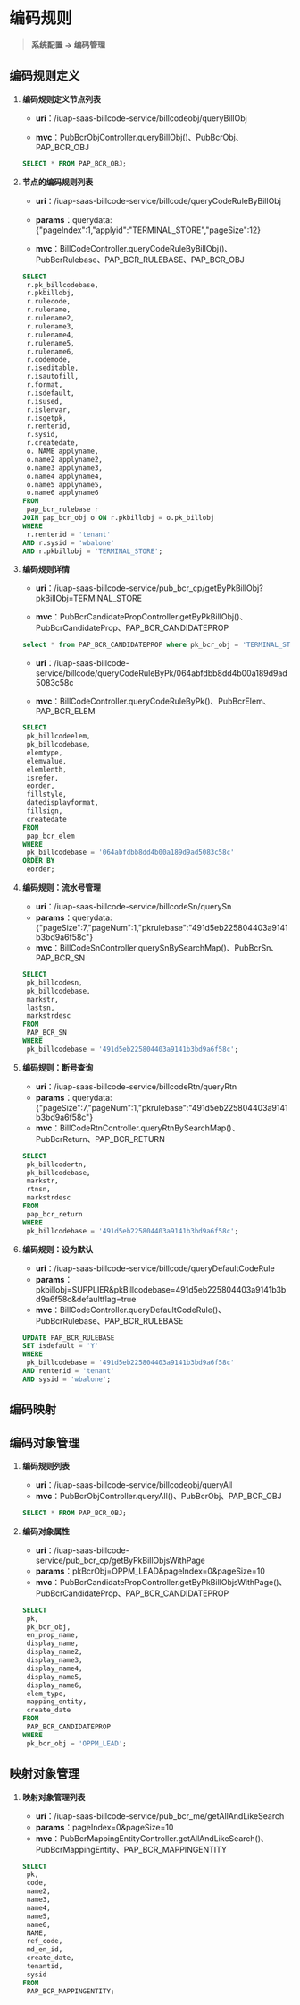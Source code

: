 # 编码规则

> **系统配置 -> 编码管理**   



## 编码规则定义

1. **编码规则定义节点列表**

   - **uri**：/iuap-saas-billcode-service/billcodeobj/queryBillObj

   - **mvc**：PubBcrObjController.queryBillObj()、PubBcrObj、PAP_BCR_OBJ

   ```sql
   SELECT * FROM PAP_BCR_OBJ;
   ```

2. **节点的编码规则列表**

   - **uri**：/iuap-saas-billcode-service/billcode/queryCodeRuleByBillObj

   - **params**：querydata: {"pageIndex":1,"applyid":"TERMINAL_STORE","pageSize":12}

   - **mvc**：BillCodeController.queryCodeRuleByBillObj()、PubBcrRulebase、PAP_BCR_RULEBASE、PAP_BCR_OBJ

   ```sql
   SELECT
   	r.pk_billcodebase,
   	r.pkbillobj,
   	r.rulecode,
   	r.rulename,
   	r.rulename2,
   	r.rulename3,
   	r.rulename4,
   	r.rulename5,
   	r.rulename6,
   	r.codemode,
   	r.iseditable,
   	r.isautofill,
   	r.format,
   	r.isdefault,
   	r.isused,
   	r.islenvar,
   	r.isgetpk,
   	r.renterid,
   	r.sysid,
   	r.createdate,
   	o. NAME applyname,
   	o.name2 applyname2,
   	o.name3 applyname3,
   	o.name4 applyname4,
   	o.name5 applyname5,
   	o.name6 applyname6
   FROM
   	pap_bcr_rulebase r
   JOIN pap_bcr_obj o ON r.pkbillobj = o.pk_billobj
   WHERE
   	r.renterid = 'tenant'
   AND r.sysid = 'wbalone'
   AND r.pkbillobj = 'TERMINAL_STORE';
   ```

3. **编码规则详情**

   - **uri**：/iuap-saas-billcode-service/pub_bcr_cp/getByPkBillObj?pkBillObj=TERMINAL_STORE

   - **mvc**：PubBcrCandidatePropController.getByPkBillObj()、PubBcrCandidateProp、PAP_BCR_CANDIDATEPROP

   ```sql
   select * from PAP_BCR_CANDIDATEPROP where pk_bcr_obj = 'TERMINAL_STORE';
   ```

   - **uri**：/iuap-saas-billcode-service/billcode/queryCodeRuleByPk/064abfdbb8dd4b00a189d9ad5083c58c

   - **mvc**：BillCodeController.queryCodeRuleByPk()、PubBcrElem、PAP_BCR_ELEM

   ```sql
   SELECT
   	pk_billcodeelem,
   	pk_billcodebase,
   	elemtype,
   	elemvalue,
   	elemlenth,
   	isrefer,
   	eorder,
   	fillstyle,
   	datedisplayformat,
   	fillsign,
   	createdate
   FROM
   	pap_bcr_elem
   WHERE
   	pk_billcodebase = '064abfdbb8dd4b00a189d9ad5083c58c'
   ORDER BY
   	eorder;
   ```

4. **编码规则：流水号管理**

   - **uri**：/iuap-saas-billcode-service/billcodeSn/querySn
   - **params**：querydata:{"pageSize":7,"pageNum":1,"pkrulebase":"491d5eb225804403a9141b3bd9a6f58c"}
   - **mvc**：BillCodeSnController.querySnBySearchMap()、PubBcrSn、PAP_BCR_SN
   
   ```sql
   SELECT
   	pk_billcodesn,
   	pk_billcodebase,
   	markstr,
   	lastsn,
   	markstrdesc
   FROM
   	PAP_BCR_SN
   WHERE
   	pk_billcodebase = '491d5eb225804403a9141b3bd9a6f58c';
   ```
   
5. **编码规则：断号查询**

   - **uri**：/iuap-saas-billcode-service/billcodeRtn/queryRtn
   - **params**：querydata: {"pageSize":7,"pageNum":1,"pkrulebase":"491d5eb225804403a9141b3bd9a6f58c"}
   - **mvc**：BillCodeRtnController.queryRtnBySearchMap()、PubBcrReturn、PAP_BCR_RETURN

   ```sql
   SELECT
   	pk_billcodertn,
   	pk_billcodebase,
   	markstr,
   	rtnsn,
   	markstrdesc
   FROM
   	pap_bcr_return
   WHERE
   	pk_billcodebase = '491d5eb225804403a9141b3bd9a6f58c';
   ```

6. **编码规则：设为默认**

   - **uri**：/iuap-saas-billcode-service/billcode/queryDefaultCodeRule
   - **params**：pkbillobj=SUPPLIER&pkBillcodebase=491d5eb225804403a9141b3bd9a6f58c&defaultflag=true
   - **mvc**：BillCodeController.queryDefaultCodeRule()、PubBcrRulebase、PAP_BCR_RULEBASE

   ```sql
   UPDATE PAP_BCR_RULEBASE
   SET isdefault = 'Y'
   WHERE
   	pk_billcodebase = '491d5eb225804403a9141b3bd9a6f58c'
   AND renterid = 'tenant'
   AND sysid = 'wbalone';
   ```



## 编码映射



## 编码对象管理

1. **编码规则列表**

   - **uri**：/iuap-saas-billcode-service/billcodeobj/queryAll
   - **mvc**：PubBcrObjController.queryAll()、PubBcrObj、PAP_BCR_OBJ

   ```sql
   SELECT * FROM PAP_BCR_OBJ;
   ```

2. **编码对象属性**

   - **uri**：/iuap-saas-billcode-service/pub_bcr_cp/getByPkBillObjsWithPage
   - **params**：pkBcrObj=OPPM_LEAD&pageIndex=0&pageSize=10
   - **mvc**：PubBcrCandidatePropController.getByPkBillObjsWithPage()、PubBcrCandidateProp、PAP_BCR_CANDIDATEPROP

   ```sql
   SELECT
   	pk,
   	pk_bcr_obj,
   	en_prop_name,
   	display_name,
   	display_name2,
   	display_name3,
   	display_name4,
   	display_name5,
   	display_name6,
   	elem_type,
   	mapping_entity,
   	create_date
   FROM
   	PAP_BCR_CANDIDATEPROP
   WHERE
   	pk_bcr_obj = 'OPPM_LEAD';
   ```



## 映射对象管理

1. **映射对象管理列表**

   - **uri**：/iuap-saas-billcode-service/pub_bcr_me/getAllAndLikeSearch
   - **params**：pageIndex=0&pageSize=10
   - **mvc**：PubBcrMappingEntityController.getAllAndLikeSearch()、PubBcrMappingEntity、PAP_BCR_MAPPINGENTITY

   ```sql
   SELECT
   	pk,
   	code,
   	name2,
   	name3,
   	name4,
   	name5,
   	name6,
   	NAME,
   	ref_code,
   	md_en_id,
   	create_date,
   	tenantid,
   	sysid
   FROM
   	PAP_BCR_MAPPINGENTITY;
   ```

   



